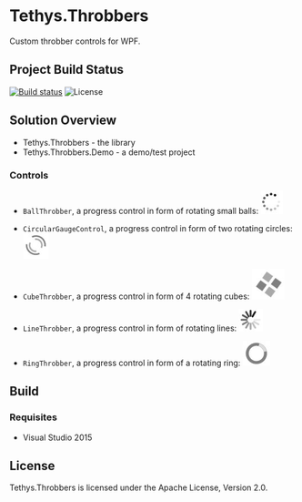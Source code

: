 Tethys.Throbbers
======================

Custom throbber controls for WPF.

## Project Build Status ##
[![Build status](https://ci.appveyor.com/api/projects/status/y1i6ni8661y51unb?svg=true)](https://ci.appveyor.com/project/tngraf/tethys-throbbers)
![License](https://img.shields.io/badge/license-Apache--2.0-blue.svg)

## Solution Overview ##

* Tethys.Throbbers - the library
* Tethys.Throbbers.Demo - a demo/test project 

### Controls ###

* `BallThrobber`, a progress control in form of rotating small balls:
  ![](https://github.com/tngraf/Tethys.Throbbers/blob/master/doc/BallThrobber.jpg)

* `CircularGaugeControl`, a progress control in form of two rotating circles:
  ![](https://github.com/tngraf/Tethys.Throbbers/blob/master/doc/CircularThrobber.jpg)

* `CubeThrobber`, a progress control in form of 4 rotating cubes:
  ![](https://github.com/tngraf/Tethys.Throbbers/blob/master/doc/CubeThrobber.jpg)

* `LineThrobber`, a progress control in form of rotating lines:
  ![](https://github.com/tngraf/Tethys.Throbbers/blob/master/doc/LineThrobber.jpg)

* `RingThrobber`, a progress control in form of a rotating ring:
  ![](https://github.com/tngraf/Tethys.Throbbers/blob/master/doc/RingThrobber.jpg)


## Build ##

### Requisites ###

* Visual Studio 2015

## License ##

Tethys.Throbbers is licensed under the Apache License, Version 2.0.
